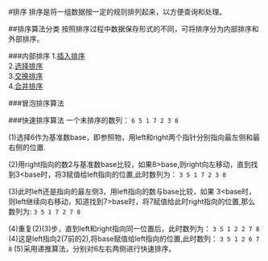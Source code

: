 #排序
  排序是将一组数据按一定的规则排列起来，以方便查询和处理。

##排序算法分类
  按照排序过程中数据保存形式的不同，可将排序分为内部排序和外部排序。   

###内部排序
  1.[插入排序](#)    
  2.[选择排序](#)    
  3.[交换排序](#)    
  4.[合并排序](#)    

###冒泡排序算法

###快速排序算法
  一个未排序的数列：
    ``` 6 5 1 7 2 3 8  ```

  (1)选择6作为基准数base，即参照物，用left和right两个指针分别指向最左侧和最右侧的位置.    
  
  (2)用right指向的数2与基准数base比较，如果8>base,则right向左移动，直到找到3<base时，将3赋值给left指向的位置,此时数列为：
    ``` 3 5 1 7 2 3 8 ```

  (3)此时left还是指向的最左侧3，用left指向的数与base比较，如果 3<base时，则left继续向右移动，知道找到7>base时，将7赋值给此时right指向的位置,那么数列为:
    ``` 3 5 1 7 2 7 8 ```

  (4)重复(2)(3)步，直到left和right指向同一位置后，此时数列为：
    ``` 3 5 1 2 2 7 8 ```
  (4)这是left指向2(7前的2),将base赋值给left指向的位置,此时数列：
    ``` 3 5 1 2 6 7 8 ```
  (5)采用递推算法，分别对6左右两侧进行快速排序。
